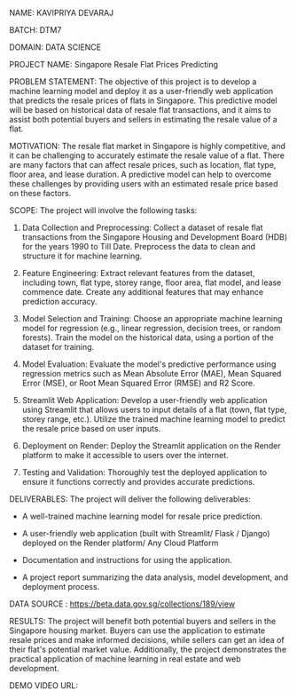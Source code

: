 NAME: KAVIPRIYA DEVARAJ

BATCH: DTM7

DOMAIN: DATA SCIENCE

PROJECT NAME: Singapore  Resale Flat Prices Predicting

PROBLEM STATEMENT: The objective of this project is to develop a machine learning model and deploy it as a user-friendly web application that predicts the resale prices of flats in Singapore. This predictive model will be based on historical data of resale flat transactions, and it aims to assist both potential buyers and sellers in estimating the resale value of a flat.

MOTIVATION: The resale flat market in Singapore is highly competitive, and it can be challenging to accurately estimate the resale value of a flat. There are many factors that can affect resale prices, such as location, flat type, floor area, and lease duration. A predictive model can help to overcome these challenges by providing users with an estimated resale price based on these factors.

SCOPE:
The project will involve the following tasks:

1. Data Collection and Preprocessing: Collect a dataset of resale flat transactions from the Singapore Housing and Development Board (HDB) for the years 1990 to Till Date. Preprocess the data to clean and structure it for machine learning.

2. Feature Engineering: Extract relevant features from the dataset, including town, flat type, storey range, floor area, flat model, and lease commence date. Create any additional features that may enhance prediction accuracy.
   
3. Model Selection and Training: Choose an appropriate machine learning model for regression (e.g., linear regression, decision trees, or random forests). Train the model on the historical data, using a portion of the dataset for training.

4. Model Evaluation: Evaluate the model's predictive performance using regression metrics such as Mean Absolute Error (MAE), Mean Squared Error (MSE), or Root Mean Squared Error (RMSE) and R2 Score.
   
5. Streamlit Web Application: Develop a user-friendly web application using Streamlit that allows users to input details of a flat (town, flat type, storey range, etc.). Utilize the trained machine learning model to predict the resale price based on user inputs.
   
6. Deployment on Render: Deploy the Streamlit application on the Render platform to make it accessible to users over the internet.
  
7. Testing and Validation: Thoroughly test the deployed application to ensure it functions correctly and provides accurate predictions.

DELIVERABLES:
The project will deliver the following deliverables:

* A well-trained machine learning model for resale price prediction.

* A user-friendly web application (built with Streamlit/ Flask / Django) deployed on the Render platform/ Any Cloud Platform

* Documentation and instructions for using the application.

* A project report summarizing the data analysis, model development, and deployment process.

DATA SOURCE : https://beta.data.gov.sg/collections/189/view

RESULTS: The project will benefit both potential buyers and sellers in the Singapore housing market. Buyers can use the application to estimate resale prices and make informed decisions, while sellers can get an idea of their flat's potential market value. Additionally, the project demonstrates the practical application of machine learning in real estate and web development.

DEMO VIDEO URL:




